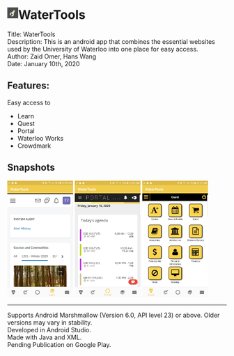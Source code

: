 <h1><img src="WaterTools release 1.0/release_graphics/Playstore Icon.png" alt="icon" width="5%" height="5%" style="float:left">
 WaterTools</h1>
Title: WaterTools<br>
Description: This is an android app that combines the essential websites used by the University of Waterloo into one place for easy access.<br>
Author: Zaid Omer, Hans Wang<br>
Date: January 10th, 2020<br>

<h2>Features:</h2>
Easy access to<br>
<ul>
  <li>Learn</li>
  <li>Quest</li>
  <li>Portal</li>
  <li>Waterloo Works</li>
  <li>Crowdmark</li>
</ul>

<h2>Snapshots</h2>
<span>
  <img src="WaterTools release 1.0/release_graphics/phone_learn.jpg" alt="learn" width="30%" height="30%">
  <img src="WaterTools release 1.0/release_graphics/phone_portal.jpg" alt="portal" width="30%" height="30%">
  <img src="WaterTools release 1.0/release_graphics/phone_quest.jpg" alt="quest" width="30%" height="30%">
</span><br>

<hr>
Supports Android Marshmallow (Version 6.0, API level 23) or above. Older versions may vary in stability.<br>
Developed in Android Studio.<br>
Made with Java and XML.<br>
Pending Publication on Google Play.<br>
